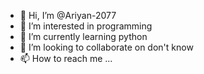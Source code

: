 - 👋 Hi, I’m @Ariyan-2077
- 👀 I’m interested in programming
- 🌱 I’m currently learning python
- 💞️ I’m looking to collaborate on don't know
- 📫 How to reach me ...

<!---
Ariyan-2077/Ariyan-2077 is a ✨ special ✨ repository because its `README.md` (this file) appears on your GitHub profile.
You can click the Preview link to take a look at your changes.
--->
